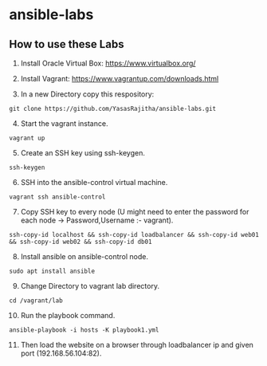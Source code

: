 # ansible-labs

## How to use these Labs
1. Install Oracle Virtual Box:  https://www.virtualbox.org/

2. Install Vagrant: https://www.vagrantup.com/downloads.html

3. In a new Directory copy this respository:
``` shell
git clone https://github.com/YasasRajitha/ansible-labs.git
```

4. Start the vagrant instance.
``` shell
vagrant up
```

5. Create an SSH key using ssh-keygen.
``` shell
ssh-keygen
```

6. SSH into the ansible-control virtual machine.
``` shell
vagrant ssh ansible-control
```

7. Copy SSH key to every node (U might need to enter the password for each node ->  Password,Username :- vagrant).
``` shell
ssh-copy-id localhost && ssh-copy-id loadbalancer && ssh-copy-id web01 && ssh-copy-id web02 && ssh-copy-id db01
```

8. Install ansible on ansible-control node.
``` shell
sudo apt install ansible
```

9. Change Directory to vagrant lab directory.
``` shell
cd /vagrant/lab
```

10. Run the playbook command.
``` shell
ansible-playbook -i hosts -K playbook1.yml
```

11. Then load the website on a browser through loadbalancer ip and given port (192.168.56.104:82).
